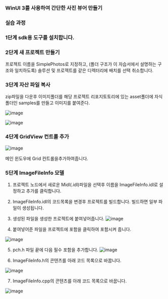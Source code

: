 ### WinUI 3를 사용하여 간단한 사진 뷰어 만들기

### 실습 과정 

### 1단계 sdk용 도구를 설치합니다.

### 2단계 새 프로젝트 만들기

프로젝트 이름을 SimplePhotos로 지정하고, (폴더 구조가 이 자습서에서 설명하는 구조와 일치하도록) 솔루션 및 프로젝트를 같은 디렉터리에 배치를 선택 취소합니다.

### 3단계 자산 파일 복사

zip파일을 다운후 이미지폴더를 해당 프로젝트 리포지토토리에 있는 asset폴더에 자식폴더인 samples를 만들고 이미지를 붙여준다.

![image](https://github.com/qkrgudals1030/viewer/assets/50895124/9dc9dc76-b0e5-4708-bf18-2adb0e652830)

![image](https://github.com/qkrgudals1030/viewer/assets/50895124/339c816a-5285-413f-bbfd-f4e4e44cf91f)

### 4단계 GridView 컨트롤 추가

![image](https://github.com/qkrgudals1030/viewer/assets/50895124/4d55566c-9857-4477-9d60-33752f9268ac)

메인 윈도우에 Grid 컨트롤을추가하여줍니다. 

### 5단계 ImageFileInfo 모델

1. 프로젝트 노드에서 새로운 Midl(.idl)파일을 선택후 이름을 ImageFileInfo.idl로 설정하고 추가를 클릭합니다.
  
2. ImageFileInfo.idl의 코드목록을 변경후 프로젝트를 빌드합니다. 빌드하면 일부 파일이 생성됩니다.
  
3. 생성된 파일을 생성한 프로젝트에 붙여넣어줍니다.
![image](https://github.com/qkrgudals1030/viewer/assets/50895124/afc2ebd3-4935-4a78-830f-56e776466348)


4. 붙여넣어준 파일을 프로젝트에 포함을 클릭하여 포함시켜 줍니다.

![image](https://github.com/qkrgudals1030/viewer/assets/50895124/2764c2dc-c948-4af9-b062-56f2f09d306f)

5. pch.h 파일 끝에 다음 필수 포함을 추가합니다.
![image](https://github.com/qkrgudals1030/viewer/assets/50895124/8b112930-e278-4e7b-9752-75ed51e710f7)

6. ImageFileInfo.h의 콘텐츠를 아래 코드 목록으로 바꿉니다.

![image](https://github.com/qkrgudals1030/viewer/assets/50895124/754c9e77-96c4-4a38-a034-ba599fcb47aa)


7. ImageFileInfo.cpp의 콘텐츠를 아래 코드 목록으로 바꿉니다.

![image](https://github.com/qkrgudals1030/viewer/assets/50895124/1823070e-f6ce-4208-813e-08e3f057f700)
